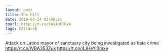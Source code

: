 ```yaml
---
layout: post
title: The Hill
date: 2018-07-24 03:00:21
tourl: http://t.co/t414UtTRv4
tags: [Attack]
---
```

Attack on Latino mayor of sanctuary city being investigated as hate crime https://t.co/lVBA353Zuk https://t.co/4JHeYi0mxe